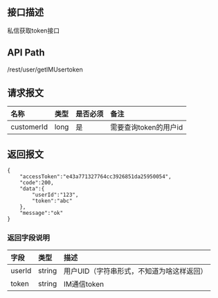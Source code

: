 ## 接口描述
私信获取token接口

## API Path
/rest/user/getIMUsertoken

## 请求报文
|名称|类型|是否必须|备注|
|:-|:-|:-|:-|
|customerId|long|是|需要查询token的用户id|

## 返回报文
	{
		"accessToken":"e43a771327764cc3926851da25950054",
		"code":200,
		"data":{
			"userId":"123",
			"token":"abc"
		},
		"message":"ok"
	}

### 返回字段说明
|字段|类型|描述|
|:-|:-|:-|
|userId|string|用户UID（字符串形式，不知道为啥这样返回）|
|token|string|IM通信token|